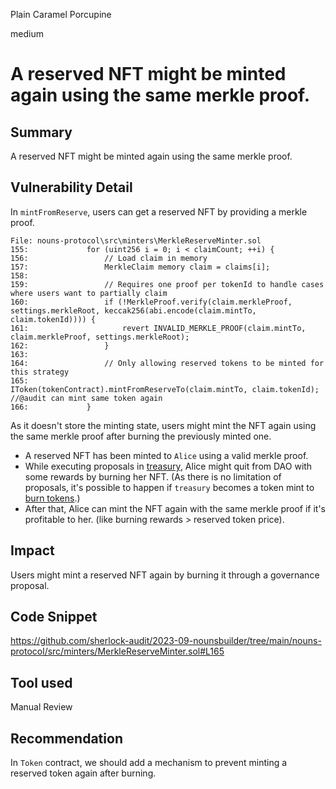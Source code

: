 Plain Caramel Porcupine

medium

# A reserved NFT might be minted again using the same merkle proof.

## Summary
A reserved NFT might be minted again using the same merkle proof.

## Vulnerability Detail
In `mintFromReserve`, users can get a reserved NFT by providing a merkle proof.

```solidity
File: nouns-protocol\src\minters\MerkleReserveMinter.sol
155:             for (uint256 i = 0; i < claimCount; ++i) {
156:                 // Load claim in memory
157:                 MerkleClaim memory claim = claims[i];
158: 
159:                 // Requires one proof per tokenId to handle cases where users want to partially claim
160:                 if (!MerkleProof.verify(claim.merkleProof, settings.merkleRoot, keccak256(abi.encode(claim.mintTo, claim.tokenId)))) {
161:                     revert INVALID_MERKLE_PROOF(claim.mintTo, claim.merkleProof, settings.merkleRoot);
162:                 }
163: 
164:                 // Only allowing reserved tokens to be minted for this strategy
165:                 IToken(tokenContract).mintFromReserveTo(claim.mintTo, claim.tokenId); //@audit can mint same token again
166:             }
```

As it doesn't store the minting state, users might mint the NFT again using the same merkle proof after burning the previously minted one.

- A reserved NFT has been minted to `Alice` using a valid merkle proof.
- While executing proposals in [treasury](https://github.com/sherlock-audit/2023-09-nounsbuilder/tree/main/nouns-protocol/src/governance/treasury/Treasury.sol#L134), Alice might quit from DAO with some rewards by burning her NFT. (As there is no limitation of proposals, it's possible to happen if `treasury` becomes a token mint to [burn tokens](https://github.com/sherlock-audit/2023-09-nounsbuilder/tree/main/nouns-protocol/src/token/Token.sol#L293).)
- After that, Alice can mint the NFT again with the same merkle proof if it's profitable to her. (like burning rewards > reserved token price).

## Impact
Users might mint a reserved NFT again by burning it through a governance proposal.

## Code Snippet
https://github.com/sherlock-audit/2023-09-nounsbuilder/tree/main/nouns-protocol/src/minters/MerkleReserveMinter.sol#L165

## Tool used
Manual Review

## Recommendation
In `Token` contract, we should add a mechanism to prevent minting a reserved token again after burning.
